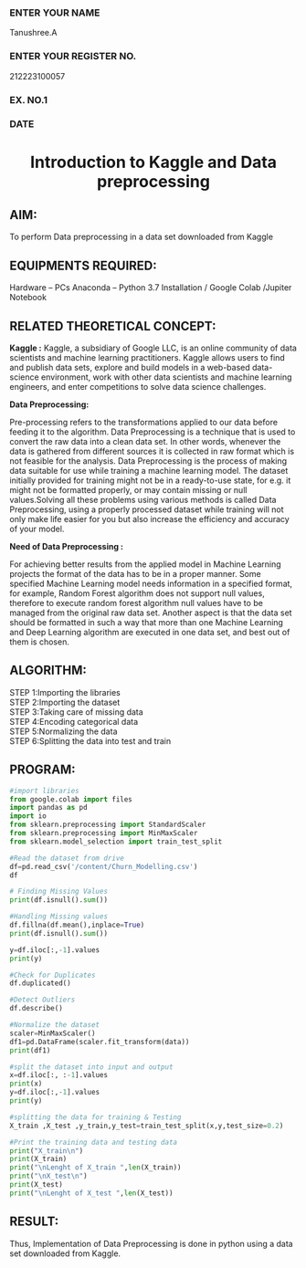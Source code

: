 <H3>ENTER YOUR NAME</H3> Tanushree.A
<H3>ENTER YOUR REGISTER NO.</H3> 212223100057
<H3>EX. NO.1</H3>
<H3>DATE</H3>
<H1 ALIGN =CENTER> Introduction to Kaggle and Data preprocessing</H1>

## AIM:

To perform Data preprocessing in a data set downloaded from Kaggle

## EQUIPMENTS REQUIRED:
Hardware – PCs
Anaconda – Python 3.7 Installation / Google Colab /Jupiter Notebook

## RELATED THEORETICAL CONCEPT:

**Kaggle :**
Kaggle, a subsidiary of Google LLC, is an online community of data scientists and machine learning practitioners. Kaggle allows users to find and publish data sets, explore and build models in a web-based data-science environment, work with other data scientists and machine learning engineers, and enter competitions to solve data science challenges.

**Data Preprocessing:**

Pre-processing refers to the transformations applied to our data before feeding it to the algorithm. Data Preprocessing is a technique that is used to convert the raw data into a clean data set. In other words, whenever the data is gathered from different sources it is collected in raw format which is not feasible for the analysis.
Data Preprocessing is the process of making data suitable for use while training a machine learning model. The dataset initially provided for training might not be in a ready-to-use state, for e.g. it might not be formatted properly, or may contain missing or null values.Solving all these problems using various methods is called Data Preprocessing, using a properly processed dataset while training will not only make life easier for you but also increase the efficiency and accuracy of your model.

**Need of Data Preprocessing :**

For achieving better results from the applied model in Machine Learning projects the format of the data has to be in a proper manner. Some specified Machine Learning model needs information in a specified format, for example, Random Forest algorithm does not support null values, therefore to execute random forest algorithm null values have to be managed from the original raw data set.
Another aspect is that the data set should be formatted in such a way that more than one Machine Learning and Deep Learning algorithm are executed in one data set, and best out of them is chosen.


## ALGORITHM:
STEP 1:Importing the libraries<BR>
STEP 2:Importing the dataset<BR>
STEP 3:Taking care of missing data<BR>
STEP 4:Encoding categorical data<BR>
STEP 5:Normalizing the data<BR>
STEP 6:Splitting the data into test and train<BR>

##  PROGRAM:

```python
#import libraries
from google.colab import files
import pandas as pd
import io
from sklearn.preprocessing import StandardScaler
from sklearn.preprocessing import MinMaxScaler
from sklearn.model_selection import train_test_split

#Read the dataset from drive
df=pd.read_csv('/content/Churn_Modelling.csv')
df

# Finding Missing Values
print(df.isnull().sum())

#Handling Missing values
df.fillna(df.mean(),inplace=True)
print(df.isnull().sum())

y=df.iloc[:,-1].values
print(y)

#Check for Duplicates
df.duplicated()

#Detect Outliers
df.describe()

#Normalize the dataset
scaler=MinMaxScaler()
df1=pd.DataFrame(scaler.fit_transform(data))
print(df1)

#split the dataset into input and output
x=df.iloc[:, :-1].values
print(x)
y=df.iloc[:,-1].values
print(y)

#splitting the data for training & Testing
X_train ,X_test ,y_train,y_test=train_test_split(x,y,test_size=0.2)

#Print the training data and testing data
print("X_train\n")
print(X_train)
print("\nLenght of X_train ",len(X_train))
print("\nX_test\n")
print(X_test)
print("\nLenght of X_test ",len(X_test))
```
## RESULT:
Thus, Implementation of Data Preprocessing is done in python  using a data set downloaded from Kaggle.


